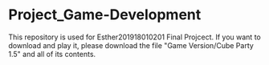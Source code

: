 # Project_Game-Development
This repository is used for Esther201918010201 Final Projcect.
If you want to download and play it, please download the file "Game Version/Cube Party 1.5" and all of its contents.
